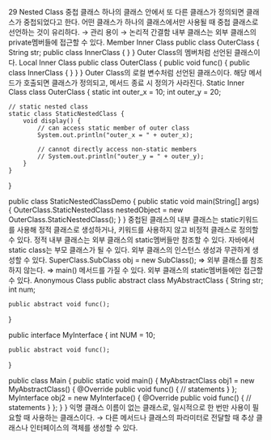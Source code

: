 29 Nested Class
중첩 클래스
하나의 클래스 안에서 또 다른 클래스가 정의되면 클래스가 중첩되었다고 한다.
어떤 클래스가 하나의 클래스에서만 사용될 때 중첩 클래스로 선언하는 것이 유리하다.
→ 관리 용이
→ 논리적 간결함
내부 클래스는 외부 클래스의 private멤버들에 접근할 수 있다.
Member Inner Class
public class OuterClass {
    String str;
    public class InnerClass {
    }
}
Outer Class의 멤버처럼 선언된 클래스이다.
Local Inner Class
public class OuterClass {
    public void func() {
        public class InnerClass {
				}
    }
}
Outer Class의 로컬 변수처럼 선언된 클래스이다.
해당 메서드가 호출되면 클래스가 정의되고, 메서드 종료 시 정의가 사라진다.
Static Inner Class
class OuterClass {
    static int outer_x = 10;
    int outer_y = 20;
 
    // static nested class
    static class StaticNestedClass {
        void display() {
            // can access static member of outer class
            System.out.println("outer_x = " + outer_x);
 
            // cannot directly access non-static members
            // System.out.println("outer_y = " + outer_y);
        }
    }

}

public class StaticNestedClassDemo {
    public static void main(String[] args) {
        OuterClass.StaticNestedClass nestedObject = new OuterClass.StaticNestedClass();
    }
}
중첩된 클래스의 내부 클래스는 static키워드를 사용해 정적 클래스로 생성하거나, 키워드를 사용하지 않고 비정적 클래스로 정의할 수 있다.
정적 내부 클래스는 외부 클래스의 static멤버들만 참조할 수 있다.
자바에서 static class는
부모 클래스가 될 수 있다.
외부 클래스의 인스턴스 생성과 무관하게 생성할 수 있다.
SuperClass.SubClass obj = new SubClass();
⇒ 외부 클래스를 참조하지 않는다.
⇒ main() 메서드를 가질 수 있다.
외부 클래스의 static멤버들에만 접근할 수 있다.
Anonymous Class
public abstract class MyAbstractClass {
	String str;
	int num;

	public abstract void func();
	
}

public interface MyInterface {
	int NUM = 10;
	
	public abstract void func();

}

public class Main {
    public static void main() {
        MyAbstractClass obj1 = new MyAbstractClass() {
            @Override
            public void func() {
                // statements
            }
        };
        MyInterface obj2 = new MyInterface() {
            @Override
            public void func() {
                // statements
            }
        };
    }
}
익명 클래스
이름이 없는 클래스로, 일시적으로 한 번만 사용이 필요할 때 사용하는 클래스이다.
→ 다른 메서드나 클래스의 파라미터로 전달할 때
추상 클래스나 인터페이스의 객체를 생성할 수 있다.